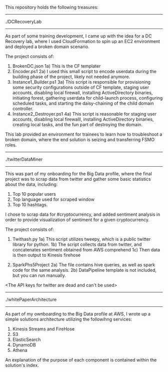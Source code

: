This repository holds the following treasures:

****
./DCRecoveryLab
****
As part of some training development, I came up with the idea for a DC Recovery lab, where I used CloudFormation to spin up an EC2 environment and deployed a broken domain scenario.

The project consists of:

1) BrokenDC.json
  1a) This is the CF templater
2) Encoder.ps1
  2a) I used this small script to encode userdata during the building phase of the project, likely not needed anymore.
3) Instance1_Builder.ps1
  3a) This script is responsible for provisioning some security configurations outside of CF template, staging user accounts, disabling local firewall, installing ActiveDirectory binaries, initiating forest, gathering userdata for child-launch process, configuring scheduled tasks, and starting the daisy-chaining of the child domain controller.
4) Instance2_Destroyer.ps1
  4a) This script is reasonable for staging user accounts, disabling local firewalll, installing ActiveDirectory binaries, creating local tasks, and the fun part of destroying the domain.

This lab provided an environment for trainees to learn how to troubleshoot a broken domain, where the end solution is seizing and transferring FSMO roles.

****
./twitterDataMiner
****
This was part of my onboarding for the Big Data profile, where the final project was to scrap data from twitter and gather some basic statistics about the data, including:

1) Top 10 popular users
2) Top language used for scraped window
3) Top 10 hashtags.

I chose to scrap data for #cryptocurrency, and added sentiment analysis in order to provide visualization of sentiment for a given cryptocurrency.

The project consists of:

1) Twithash.py
  1a) This script utilizes tweepy, which is a public twitter library for python.
  1b) The script collects data from twitter, and concatenates sentiment obtained from AWS comprehend
  1c) Then data is then output to Kinesis firehose
 
2) SparkPhs5Project
  2a) The file contains hive queries, as well as spark code for the same analysis.
  2b) DataPipeline template is not included, but you can run manually.
  
  <The API keys for twitter are dead and can't be used>

****
./whitePaperArchitecture
****

As part of my ownboarding to the Big Data profile at AWS, I wrote up a simple solutions architecture utilizing the followihng services:

1) Kinesis Streams and FireHose
2) S3
3) ElasticSearch
4) DynamoDB
5) Athena

An explanation of the purpose of each component is contained within the solution's index.
